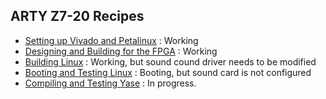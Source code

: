 ARTY Z7-20 Recipes
---

- [Setting up Vivado and Petalinux](xilinx-tools.md) : Working
- [Designing and Building for the FPGA](fpga-build.md) : Working
- [Building Linux](linux-build.md) : Working, but sound cound driver needs to be modified
- [Booting and Testing Linux](linux-configure.md) : Booting, but sound card is not configured
- [Compiling and Testing Yase](yase.md) : In progress. 
